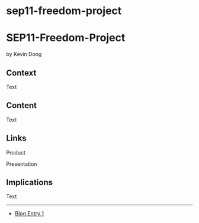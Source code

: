 # sep11-freedom-project
# SEP11-Freedom-Project
by Kevin Dong

## Context
Text

## Content
Text

## Links

Product

Presentation

## Implications
Text

---

* [Blog Entry 1](entries/entry01.md)
